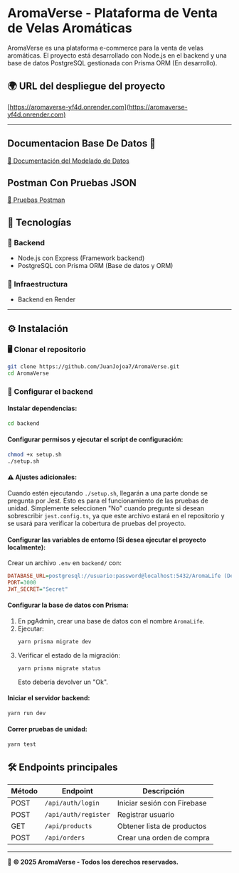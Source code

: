 # AromaVerse - Plataforma de Venta de Velas Aromáticas

AromaVerse es una plataforma e-commerce para la venta de velas aromáticas. El proyecto está desarrollado con Node.js en el backend y una base de datos PostgreSQL gestionada con Prisma ORM (En desarrollo).

## 🌍 URL del despliegue del proyecto

[https://aromaverse-yf4d.onrender.com](https://aromaverse-yf4d.onrender.com)

---

## Documentacion Base De Datos 🪪
[📄 Documentación del Modelado de Datos](docs/ModeladoDatos.md)

## Postman Con Pruebas JSON
[🧪 Pruebas Postman](docs/Resources/AromaVerse.postman_collection.json)

## 🚀 Tecnologías

### 🔹 Backend
- Node.js con Express (Framework backend)
- PostgreSQL con Prisma ORM (Base de datos y ORM)

### 🔹 Infraestructura
- Backend en Render

---

## ⚙️ Instalación

### 🖥️ Clonar el repositorio
```bash
git clone https://github.com/JuanJojoa7/AromaVerse.git
cd AromaVerse
```

### 🔹 Configurar el backend

#### Instalar dependencias:
```bash
cd backend
```

#### Configurar permisos y ejecutar el script de configuración:
```bash
chmod +x setup.sh
./setup.sh
```

#### ⚠️ Ajustes adicionales:
Cuando estén ejecutando `./setup.sh`, llegarán a una parte donde se pregunta por Jest. Esto es para el funcionamiento de las pruebas de unidad. Simplemente seleccionen "No" cuando pregunte si desean sobrescribir `jest.config.ts`, ya que este archivo estará en el repositorio y se usará para verificar la cobertura de pruebas del proyecto.

#### Configurar las variables de entorno (Si desea ejecutar el proyecto localmente):
Crear un archivo `.env` en `backend/` con:
```ini
DATABASE_URL=postgresql://usuario:password@localhost:5432/AromaLife (Debe inicializar una base de datos localmente Postgre y reemplazar usuario y password)
PORT=3000
JWT_SECRET="Secret"
```

#### Configurar la base de datos con Prisma:
1. En pgAdmin, crear una base de datos con el nombre `AromaLife`.
2. Ejecutar:
   ```bash
   yarn prisma migrate dev
   ```
3. Verificar el estado de la migración:
   ```bash
   yarn prisma migrate status
   ```
   Esto debería devolver un "Ok".

#### Iniciar el servidor backend:
```bash
yarn run dev
```

#### Correr pruebas de unidad:
```bash
yarn test
```

## 🛠 Endpoints principales

| Método | Endpoint | Descripción |
|---------|-------------|------------------------------|
| POST | `/api/auth/login` | Iniciar sesión con Firebase |
| POST | `/api/auth/register` | Registrar usuario |
| GET  | `/api/products` | Obtener lista de productos |
| POST | `/api/orders` | Crear una orden de compra |

---

📌 **© 2025 AromaVerse - Todos los derechos reservados.**
